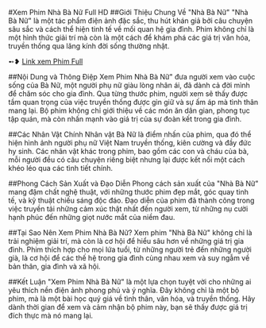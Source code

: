 #Xem Phim Nhà Bà Nữ Full HD 
##Giới Thiệu Chung Về "Nhà Bà Nữ"
"Nhà Bà Nữ" là một tác phẩm điện ảnh đặc sắc, thu hút khán giả bởi câu chuyện sâu sắc và cách thể hiện tinh tế về mối quan hệ gia đình. Phim không chỉ là một hình thức giải trí mà còn là một cách để khám phá các giá trị văn hóa, truyền thống qua lăng kính đời sống thường nhật.

➻❥ [Link xem Phim Full](https://pjtly.com/xem-phim-nha-ba-nu) 

##Nội Dung và Thông Điệp
Xem Phim Nhà Bà Nữ" đưa người xem vào cuộc sống của Bà Nữ, một người phụ nữ giàu lòng nhân ái, đã dành cả đời mình để chăm sóc cho gia đình. Qua từng thước phim, người xem sẽ thấy được tầm quan trọng của việc truyền thống được gìn giữ và sự ấm áp mà tình thân mang lại. Bộ phim không chỉ giới thiệu về các món ăn dân gian, phong tục tập quán, mà còn nhấn mạnh vào giá trị của sự đoàn kết trong gia đình.

##Các Nhân Vật Chính
Nhân vật Bà Nữ là điểm nhấn của phim, qua đó thể hiện hình ảnh người phụ nữ Việt Nam truyền thống, kiên cường và đầy đức hy sinh. Các nhân vật khác trong phim, bao gồm các con và cháu của bà, mỗi người đều có câu chuyện riêng biệt nhưng lại được kết nối một cách khéo léo qua các tình tiết chính.

##Phong Cách Sản Xuất và Đạo Diễn
Phong cách sản xuất của "Nhà Bà Nữ" mang đậm chất nghệ thuật, với những thước phim đẹp mắt, góc quay tinh tế, và kỹ thuật chiếu sáng độc đáo. Đạo diễn của phim đã thành công trong việc truyền tải những cảm xúc thật nhất đến người xem, từ những nụ cười hạnh phúc đến những giọt nước mắt của niềm đau.

##Tại Sao Nên Xem Phim Nhà Bà Nữ?
Xem phim "Nhà Bà Nữ" không chỉ là trải nghiệm giải trí, mà còn là cơ hội để hiểu sâu hơn về những giá trị gia đình. Phim thích hợp cho mọi lứa tuổi, từ những người trẻ đến những người già, là cơ hội để các thế hệ trong gia đình cùng nhau xem và suy ngẫm về bản thân, gia đình và xã hội.

##Kết Luận
"Xem Phim Nhà Bà Nữ" là một lựa chọn tuyệt vời cho những ai yêu thích nền điện ảnh phong phú và ý nghĩa. Đây không chỉ là một bộ phim, mà là một bài học quý giá về tình thân, văn hóa, và truyền thống. Hãy dành thời gian để xem và cảm nhận bộ phim này, bạn sẽ thấy được giá trị đích thực mà nó mang lại.
